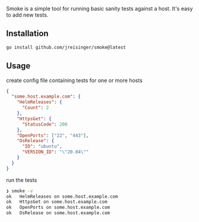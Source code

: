 Smoke is a simple tool for running basic sanity tests against a host. It's easy to add new tests.

## Installation

```sh
go install github.com/jreisinger/smoke@latest
```

## Usage

create config file containing tests for one or more hosts

```json
{
  "some.host.example.com": {
    "HelmReleases": {
      "Count": 2
    },
    "HttpsGet": {
      "StatusCode": 200
    },
    "OpenPorts": ["22", "443"],
    "OsRelease": {
      "ID": "ubuntu",
      "VERSION_ID": "\"20.04\""
    }
  }
}
```

run the tests

```sh
❯ smoke -v
ok   HelmReleases on some.host.example.com
ok   HttpsGet on some.host.example.com
ok   OpenPorts on some.host.example.com
ok   OsRelease on some.host.example.com
```

